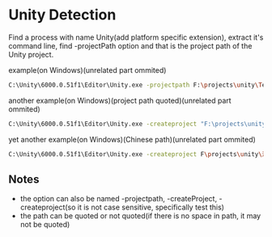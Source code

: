 # Unity Detection

Find a process with name Unity(add platform specific extension), extract it's command line, find -projectPath option and that is the project path of the Unity project.

example(on Windows)(unrelated part ommited)
``` sh
C:\Unity\6000.0.51f1\Editor\Unity.exe -projectpath F:\projects\unity\TestUnityCode
```

another example(on Windows)(project path quoted)(unrelated part ommited)
``` sh
C:\Unity\6000.0.51f1\Editor\Unity.exe -createproject "F:\projects\unity\Test Unity Code 2"
```

yet another example(on Windows)(Chinese path)(unrelated part ommited)
``` sh
C:\Unity\6000.0.51f1\Editor\Unity.exe -createproject F\projects\unity\测试UnityCode
```


## Notes
- the option can also be named -projectpath, -createProject, -createproject(so it is not case sensitive, specifically test this)
- the path can be quoted or not quoted(if there is no space in path, it may not be quoted)
